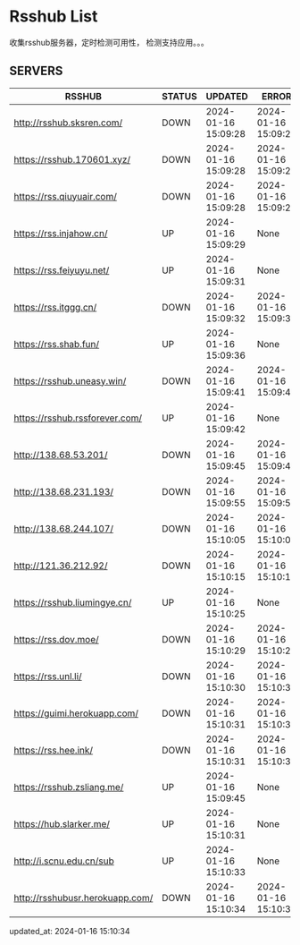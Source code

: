 # Rsshub List

收集rsshub服务器，定时检测可用性， 检测支持应用。。。


## SERVERS

|  RSSHUB   | STATUS  | UPDATED  | ERROR  | TWITTER |  
|  ----  | ----  | ----  | ----  | ---- |  
| http://rsshub.sksren.com/ | DOWN | 2024-01-16 15:09:28 | 2024-01-16 15:09:28 |  
| https://rsshub.170601.xyz/ | DOWN | 2024-01-16 15:09:28 | 2024-01-16 15:09:28 |  
| https://rss.qiuyuair.com/ | DOWN | 2024-01-16 15:09:28 | 2024-01-16 15:09:28 |  
| https://rss.injahow.cn/ | UP | 2024-01-16 15:09:29 | None ||  
| https://rss.feiyuyu.net/ | UP | 2024-01-16 15:09:31 | None ||  
| https://rss.itggg.cn/ | DOWN | 2024-01-16 15:09:32 | 2024-01-16 15:09:32 |  
| https://rss.shab.fun/ | UP | 2024-01-16 15:09:36 | None ||  
| https://rsshub.uneasy.win/ | DOWN | 2024-01-16 15:09:41 | 2024-01-16 15:09:41 |  
| https://rsshub.rssforever.com/ | UP | 2024-01-16 15:09:42 | None ||  
| http://138.68.53.201/ | DOWN | 2024-01-16 15:09:45 | 2024-01-16 15:09:45 |  
| http://138.68.231.193/ | DOWN | 2024-01-16 15:09:55 | 2024-01-16 15:09:55 |  
| http://138.68.244.107/ | DOWN | 2024-01-16 15:10:05 | 2024-01-16 15:10:05 |  
| http://121.36.212.92/ | DOWN | 2024-01-16 15:10:15 | 2024-01-16 15:10:15 |  
| https://rsshub.liumingye.cn/ | UP | 2024-01-16 15:10:25 | None ||  
| https://rss.dov.moe/ | DOWN | 2024-01-16 15:10:29 | 2024-01-16 15:10:29 |  
| https://rss.unl.li/ | DOWN | 2024-01-16 15:10:30 | 2024-01-16 15:10:30 |  
| https://guimi.herokuapp.com/ | DOWN | 2024-01-16 15:10:31 | 2024-01-16 15:10:31 |  
| https://rss.hee.ink/ | DOWN | 2024-01-16 15:10:31 | 2024-01-16 15:10:31 |  
| https://rsshub.zsliang.me/ | UP | 2024-01-16 15:09:45 | None |OK|  
| https://hub.slarker.me/ | UP | 2024-01-16 15:10:31 | None ||  
| http://i.scnu.edu.cn/sub | UP | 2024-01-16 15:10:33 | None ||  
| http://rsshubusr.herokuapp.com/ | DOWN | 2024-01-16 15:10:34 | 2024-01-16 15:10:34 |  
  

updated_at: 2024-01-16 15:10:34  
